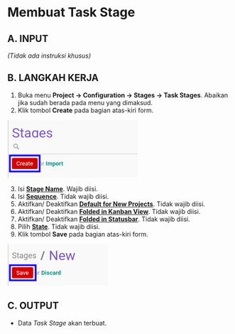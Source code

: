 # Membuat Task Stage

## A. INPUT

*(Tidak ada instruksi khusus)*

## B. LANGKAH KERJA

1. Buka menu **Project -> Configuration -> Stages -> Task Stages**. Abaikan jika sudah berada pada menu yang dimaksud.
2. Klik tombol **Create** pada bagian atas-kiri form.

![](../../img/task-stage/tombol-create.png)

3. Isi **[Stage Name](./penjelasan.md#field-name)**. Wajib diisi.
4. Isi **[Sequence](./penjelasan.md#field-sequence)**. Tidak wajib diisi.
5. Aktifkan/ Deaktifkan **[Default for New Projects](./penjelasan.md#field-case-default)**. Tidak wajib diisi.
6. Aktifkan/ Deaktifkan **[Folded in Kanban View](./penjelasan.md#field-fold-kanban)**. Tidak wajib diisi.
7. Aktifkan/ Deaktifkan **[Folded in Statusbar](./penjelasan.md#field-fold-status)**. Tidak wajib diisi.
8. Pilih **[State](./penjelasan.md#field-state)**. Tidak wajib diisi.
9. Klik tombol **Save** pada bagian atas-kiri form.

![](../../img/task-stage/tombol-simpan.png)

## C. OUTPUT

* Data *Task Stage* akan terbuat.
